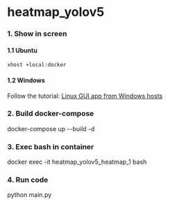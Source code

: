 # heatmap_yolov5

### 1. Show in screen

#### 1.1 Ubuntu

```xhost +local:docker```

#### 1.2 Windows

Follow the tutorial: [Linux GUI app from Windows hosts](https://medium.com/@potatowagon/how-to-use-gui-apps-in-linux-docker-container-from-windows-host-485d3e1c64a3)

### 2. Build docker-compose

docker-compose up --build -d

### 3. Exec bash in container

docker exec -it heatmap_yolov5_heatmap_1 bash

### 4. Run code

python main.py
